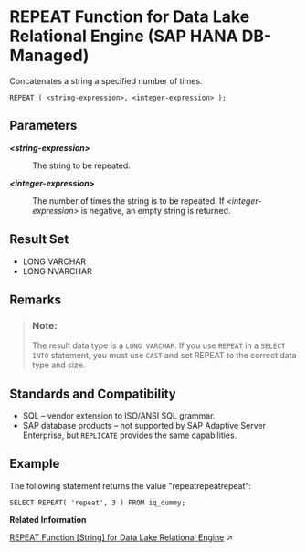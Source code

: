 <!-- loio0248da66d3bf4d7ba425f5b4f20ba6cc -->

# REPEAT Function for Data Lake Relational Engine \(SAP HANA DB-Managed\)

Concatenates a string a specified number of times.



```
REPEAT ( <string-expression>, <integer-expression> );
```



<a name="loio0248da66d3bf4d7ba425f5b4f20ba6cc__section_g32_l25_vrb"/>

## Parameters


<dl>
<dt><b>

*<string-expression\>*

</b></dt>
<dd>

The string to be repeated.



</dd><dt><b>

*<integer-expression\>*

</b></dt>
<dd>

The number of times the string is to be repeated. If *<integer-expression\>* is negative, an empty string is returned.



</dd>
</dl>



<a name="loio0248da66d3bf4d7ba425f5b4f20ba6cc__section_mxp_nn3_wrb"/>

## Result Set

-   LONG VARCHAR
-   LONG NVARCHAR



<a name="loio0248da66d3bf4d7ba425f5b4f20ba6cc__section_fqs_4n3_wrb"/>

## Remarks

> ### Note:  
> The result data type is a `LONG VARCHAR`. If you use `REPEAT` in a `SELECT INTO` statement, you must use `CAST` and set REPEAT to the correct data type and size.



<a name="loio0248da66d3bf4d7ba425f5b4f20ba6cc__section_jzj_pn3_wrb"/>

## Standards and Compatibility

-   SQL – vendor extension to ISO/ANSI SQL grammar.
-   SAP database products – not supported by SAP Adaptive Server Enterprise, but `REPLICATE` provides the same capabilities.



<a name="loio0248da66d3bf4d7ba425f5b4f20ba6cc__section_nxg_n25_vrb"/>

## Example

The following statement returns the value "repeatrepeatrepeat":

```
SELECT REPEAT( 'repeat', 3 ) FROM iq_dummy;
```

**Related Information**  


[REPEAT Function \[String\] for Data Lake Relational Engine](https://help.sap.com/viewer/19b3964099384f178ad08f2d348232a9/2023_4_QRC/en-US/a579104184f2101598d4cd02edf61346.html "Concatenates a string a specified number of times.") :arrow_upper_right:

